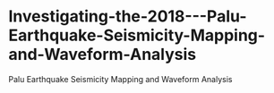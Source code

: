 # Investigating-the-2018---Palu-Earthquake-Seismicity-Mapping-and-Waveform-Analysis
Palu Earthquake Seismicity Mapping and Waveform Analysis
